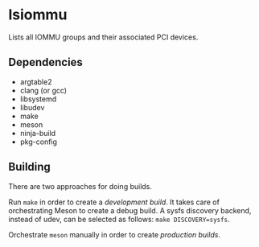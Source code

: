 # lsiommu

Lists all IOMMU groups and their associated PCI devices. 

## Dependencies

- argtable2
- clang (or gcc)
- libsystemd
- libudev
- make
- meson
- ninja-build
- pkg-config

## Building

There are two approaches for doing builds.

Run `make` in order to create a *development build*. It takes care of
orchestrating Meson to create a debug build. A sysfs discovery backend,
instead of udev, can be selected as follows:  `make DISCOVERY=sysfs`.

Orchestrate `meson` manually in order to create *production builds*.
